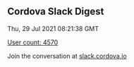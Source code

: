 ## Cordova Slack Digest
Thu, 29 Jul 2021 08:21:38 GMT

[User count: 4570](https://cordova.slack.com/)


Join the conversation at [slack.cordova.io](http://slack.cordova.io/)
